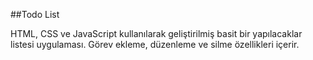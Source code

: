 ##Todo List


HTML, CSS ve JavaScript kullanılarak geliştirilmiş basit bir yapılacaklar listesi uygulaması. Görev ekleme, düzenleme ve silme özellikleri içerir. 
 
 
